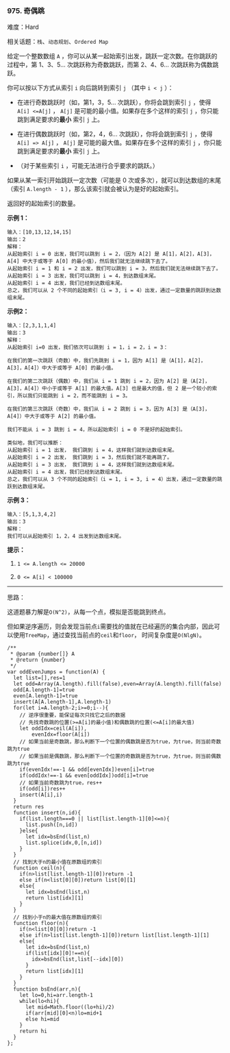 ### 975. 奇偶跳

难度：Hard

相关话题：`栈`、`动态规划`、`Ordered Map`

给定一个整数数组  `A` ，你可以从某一起始索引出发，跳跃一定次数。在你跳跃的过程中，第 1、3、5... 次跳跃称为奇数跳跃，而第 2、4、6... 次跳跃称为偶数跳跃。



你可以按以下方式从索引  `i` 向后跳转到索引  `j` （其中  `i < j` ）：




* 在进行奇数跳跃时（如，第1，3，5... 次跳跃），你将会跳到索引  `j` ，使得  `A[i] <=A[j]` ， `A[j]`  是可能的最小值。如果存在多个这样的索引  `j` ，你只能跳到满足要求的**最小** 索引  `j`  上。

* 在进行偶数跳跃时（如，第2，4，6... 次跳跃），你将会跳到索引 `j` ，使得  `A[i] => A[j]` ， `A[j]`  是可能的最大值。如果存在多个这样的索引  `j` ，你只能跳到满足要求的**最小** 索引  `j` 上。

* （对于某些索引  `i` ，可能无法进行合乎要求的跳跃。）





如果从某一索引开始跳跃一定次数（可能是 0 次或多次），就可以到达数组的末尾（索引  `A.length - 1` ），那么该索引就会被认为是好的起始索引。



返回好的起始索引的数量。







**示例 1：** 



```
输入：[10,13,12,14,15]
输出：2
解释：
从起始索引 i = 0 出发，我们可以跳到 i = 2，（因为 A[2] 是 A[1]，A[2]，A[3]，A[4] 中大于或等于 A[0] 的最小值），然后我们就无法继续跳下去了。
从起始索引 i = 1 和 i = 2 出发，我们可以跳到 i = 3，然后我们就无法继续跳下去了。
从起始索引 i = 3 出发，我们可以跳到 i = 4，到达数组末尾。
从起始索引 i = 4 出发，我们已经到达数组末尾。
总之，我们可以从 2 个不同的起始索引（i = 3, i = 4）出发，通过一定数量的跳跃到达数组末尾。
```


**示例2：** 



```
输入：[2,3,1,1,4]
输出：3
解释：
从起始索引 i=0 出发，我们依次可以跳到 i = 1，i = 2，i = 3：

在我们的第一次跳跃（奇数）中，我们先跳到 i = 1，因为 A[1] 是（A[1]，A[2]，A[3]，A[4]）中大于或等于 A[0] 的最小值。

在我们的第二次跳跃（偶数）中，我们从 i = 1 跳到 i = 2，因为 A[2] 是（A[2]，A[3]，A[4]）中小于或等于 A[1] 的最大值。A[3] 也是最大的值，但 2 是一个较小的索引，所以我们只能跳到 i = 2，而不能跳到 i = 3。

在我们的第三次跳跃（奇数）中，我们从 i = 2 跳到 i = 3，因为 A[3] 是（A[3]，A[4]）中大于或等于 A[2] 的最小值。

我们不能从 i = 3 跳到 i = 4，所以起始索引 i = 0 不是好的起始索引。

类似地，我们可以推断：
从起始索引 i = 1 出发， 我们跳到 i = 4，这样我们就到达数组末尾。
从起始索引 i = 2 出发， 我们跳到 i = 3，然后我们就不能再跳了。
从起始索引 i = 3 出发， 我们跳到 i = 4，这样我们就到达数组末尾。
从起始索引 i = 4 出发，我们已经到达数组末尾。
总之，我们可以从 3 个不同的起始索引（i = 1, i = 3, i = 4）出发，通过一定数量的跳跃到达数组末尾。
```


**示例 3：** 



```
输入：[5,1,3,4,2]
输出：3
解释：
我们可以从起始索引 1，2，4 出发到达数组末尾。
```






**提示：** 




1.  `1 <= A.length <= 20000` 

2.  `0 <= A[i] < 100000` 






-----

思路：

这道题暴力解是`O(N^2)`，从每一个点，模拟是否能跳到终点。

但如果逆序遍历，则会发现当前点`i`需要找的值就在已经遍历的集合内部，因此可以使用`TreeMap`，通过查找当前点的`ceil`和`floor`，
时间复杂度是`O(NlgN)`。

```
/**
 * @param {number[]} A
 * @return {number}
 */
var oddEvenJumps = function(A) {
  let list=[],res=1
  let odd=Array(A.length).fill(false),even=Array(A.length).fill(false)
  odd[A.length-1]=true
  even[A.length-1]=true
  insert(A[A.length-1],A.length-1)
  for(let i=A.length-2;i>=0;i--){
    // 逆序很重要，能保证每次只找它之后的数据
    // 先找奇数跳的位置(>=A[i]的最小值)和偶数跳的位置(<=A[i]的最大值)
    let oddIdx=ceil(A[i]),
        evenIdx=floor(A[i])
    // 如果当前是奇数跳，那么判断下一个位置的偶数跳是否为true，为true，则当前奇数跳为true
    // 如果当前是偶数跳，那么判断下一个位置的奇数跳是否为true，为true，则当前偶数跳为true
    if(evenIdx!==-1 && odd[evenIdx])even[i]=true
    if(oddIdx!==-1 && even[oddIdx])odd[i]=true
    // 如果当前奇数跳为true，res++
    if(odd[i])res++
    insert(A[i],i)
  }
  return res
  function insert(n,id){
    if(list.length===0 || list[list.length-1][0]<=n){
      list.push([n,id])
    }else{
      let idx=bsEnd(list,n)
      list.splice(idx,0,[n,id])
    }
  }
  // 找到大于n的最小值在原数组的索引
  function ceil(n){
    if(n>list[list.length-1][0])return -1
    else if(n<list[0][0])return list[0][1]
    else{
      let idx=bsEnd(list,n)
      return list[idx][1]
    }
  }
  // 找到小于n的最大值在原数组的索引
  function floor(n){
    if(n<list[0][0])return -1
    else if(n>list[list.length-1][0])return list[list.length-1][1]
    else{
      let idx=bsEnd(list,n)
      if(list[idx][0]!==n){
        idx=bsEnd(list,list[--idx][0])
      }
      return list[idx][1]
    }
  }
  function bsEnd(arr,n){
    let lo=0,hi=arr.length-1
    while(lo<hi){
      let mid=Math.floor((lo+hi)/2)
      if(arr[mid][0]<n)lo=mid+1
      else hi=mid
    }
    return hi
  }
};
```

